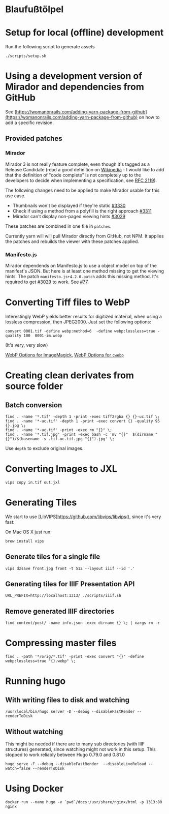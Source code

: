 Blaufußtölpel
=============

# Setup for local (offline) development

Run the following script to generate assets

```
./scripts/setup.sh
```

# Using a development version of Mirador and dependencies from GitHub

See [https://womanonrails.com/adding-yarn-package-from-github](https://womanonrails.com/adding-yarn-package-from-github) on how to add a specific revision.

## Provided patches

### Mirador

Mirador 3 is not really feature complete, even though it's tagged as a Release Candidate (read a good definition on [Wikipedia](https://en.wikipedia.org/wiki/Software_release_life_cycle#Release_candidate) - I would like to add that the definition of "code complete" is not completely up to the developers to decide when implementing a specification, see [RFC 2119](https://tools.ietf.org/html/rfc2119)).

The following changes need to be applied to make Mirador usable for this use case.

* Thumbnails won't be displayed if they're static [#3330](https://github.com/ProjectMirador/mirador/issues/3330)
* Check if using a method from a polyfill is the right approach [#3311](https://github.com/ProjectMirador/mirador/issues/3311)
* Mirador can't display non-paged viewing hints [#3029](https://github.com/ProjectMirador/mirador/pull/3029)

These patches are combined in one file in `patches`.

Currently yarn will will pull Mirador directly from GitHub, not NPM. It applies the patches and rebuilds the viewer with these patches applied.

### Manifesto.js

Mirador dependends on Manifesto.js to use a object model on top of the manifest's JSON. But here is at least one method missing to get the viewing hints. The patch `manifesto.js+4.2.0.patch` adds this missing method. It's required to get [#3029](https://github.com/ProjectMirador/mirador/pull/3029) to work.
See [#77](https://github.com/IIIF-Commons/manifesto/pull/77).

# Converting Tiff files to WebP

Interestingly WebP yields better results for digitized material, when using a lossless compression, then JPEG2000.
Just set the following options:

```
convert 0001.tif -define webp:method=6  -define webp:lossless=true -quality 100  0001-im.webp
```
(It's very, very slow)


[WebP Options for ImageMagick](https://imagemagick.org/script/webp.php), [WebP Options for `cwebp`](https://developers.google.com/speed/webp/docs/cwebp)

# Creating clean derivates from source folder

## Batch conversion

```
find . -name '*.tif' -depth 1 -print -exec tiff2rgba {} {}-uc.tif \;
find . -name '*-uc.tif' -depth 1 -print -exec convert {} -quality 95 {}.jpg \;
find . -name '*-uc.tif' -print -exec rm "{}" \;
find . -name '*.tif.jpg' -print -exec bash -c 'mv "{}"  $(dirname "{}")/$(basename -s .tif-uc.tif.jpg "{}").jpg' \;
```

Use `depth` to exclude original images.

# Converting Images to JXL

```
vips copy in.tif out.jxl
```

# Generating Tiles

We start to use [LibVIPS]https://github.com/libvips/libvips(), since it's very fast:

On Mac OS X just run:

```
brew install vips
```

## Generate tiles for a single file

```
vips dzsave front.jpg front -t 512 --layout iiif --id '.'
```

## Generating tiles for IIIF Presentation API

```
URL_PREFIX=http://localhost:1313/ ./scripts/iiif.sh
```

## Remove generated IIIF directories

```
find content/post/ -name info.json -exec dirname {} \; | xargs rm -r
```

# Compressing master files

```
find . -path '*/orig/*.tif' -print -exec convert "{}" -define webp:lossless=true "{}.webp" \;
```

# Running hugo

## With writing files to disk and watching

```
/usr/local/bin/hugo server -D --debug --disableFastRender --renderToDisk
```

## Without watching

This might be needed if there are to many sub directories (with IIIF structures) generated, since watching might not work in this setup.
This stopped to work reliably between Hugo 0.79.0 and 0.81.0

```
hugo serve -F --debug --disableFastRender  --disableLiveReload --watch=false --renderToDisk
```

# Using Docker

```
docker run --name hugo -v `pwd`/docs:/usr/share/nginx/html -p 1313:80 nginx
```
